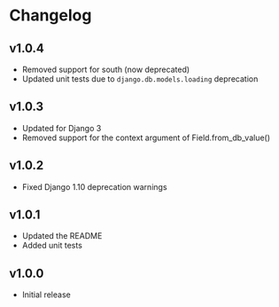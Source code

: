 # Changelog

## v1.0.4

- Removed support for south (now deprecated)
- Updated unit tests due to `django.db.models.loading` deprecation


## v1.0.3

- Updated for Django 3
- Removed support for the context argument of Field.from_db_value()


## v1.0.2

- Fixed Django 1.10 deprecation warnings


## v1.0.1

- Updated the README
- Added unit tests


## v1.0.0

- Initial release
